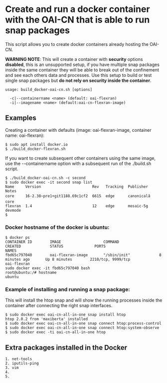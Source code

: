 # Create and run a docker container with the OAI-CN that is able to run snap packages

This script allows you to create docker containers already hosting the OAI-CN.

**WARNING NOTE**: This will create a container with **security** options **disabled**, this is an unsupported setup, if you have multiple snap packages inside the same container they will be able to break out of the confinement and see each others data and processes. Use this setup to build or test single snap packages but **do not rely on security inside the container**.

```
usage: build_docker-oai-cn.sh [options]

  -c|--containername <name> (default: oai-flexran)
  -i|--imagename <name> (default:oai-cn-flexran-image)
```

## Examples

Creating a container with defaults (image: oai-flexran-image, container name: oai-flexran):

```
$ sudo apt install docker.io
$ ./build_docker-flexran.sh
```

If you want to create subsequent other containers using the same image, use the --containername option with a subsequent run of the ./build.sh script.

```
$ ./build_docker-oai-cn.sh -c second
$ sudo docker exec -it second snap list
Name     Version                       Rev   Tracking  Publisher   Notes
core     16-2.38~pre1+git1188.69c1cf2  6615  edge      canonicalâ  core
flexran  1.4                           12    edge      mosaic-5g   devmode
$
```
### Docker hostname of the docker is **ubuntu**:
```
$ docker ps
CONTAINER ID        IMAGE                   COMMAND                  CREATED             STATUS              PORTS                            NAMES
fbd65c797040        oai-flexran-image       "/sbin/init"             8 minutes ago       Up 8 minutes        2210/tcp, 9999/tcp               oai-flexran
sudo docker exec -it fbd65c797040 bash
root@ubuntu:/# hostname
ubuntu
```
### Example of installing and running a snap package:

This will install the htop snap and will show the running processes inside the container after connecting the right snap interfaces.

```
$ sudo docker exec oai-cn-all-in-one snap install htop
htop 2.0.2 from 'maxiberta' installed
$ sudo docker exec oai-cn-all-in-one snap connect htop:process-control
$ sudo docker exec oai-cn-all-in-one snap connect htop:system-observe
$ sudo docker exec -ti oai-cn-all-in-one htop
```
## Extra packages installed in the Docker 
```
1. net-tools
2. iputils-ping
3. vim
4. 
5. 

```
